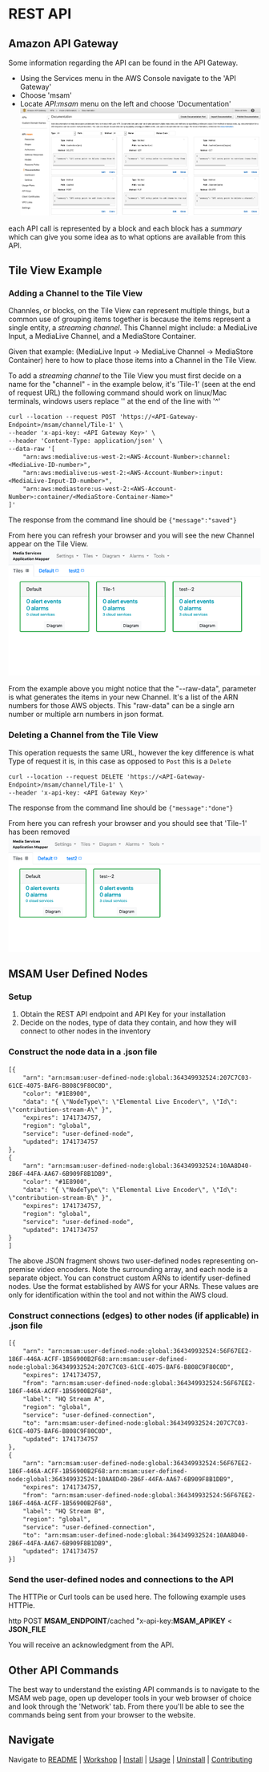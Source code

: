 # REST API

## Amazon API Gateway
Some information regarding the API can be found in the API Gateway. 
* Using the Services menu in the AWS Console navigate to the 'API Gateway' 
* Choose 'msam'
* Locate *API:msam* menu on the left and choose 'Documentation'
![API Key ID](images/api-gateway-documentation.png)

each API call is represented by a block and each block has a _summary_ which can give you some idea as to what options are available from this API.

## Tile View Example

### Adding a Channel to the Tile View
Channles, or blocks, on the Tile View can represent multiple things, but a common use of grouping items together is because the items represent a single entity, a _streaming channel_. This Channel might include: a MediaLive Input, a MediaLive Channel, and a MediaStore Container.

Given that example: (MediaLive Input -> MediaLive Channel -> MediaStore Container) here to how to place those items into a Channel in the Tile View.

To add a _streaming channel_ to the Tile View you must first decide on a name for the "channel" - in the example below, it's 'Tile-1' (seen at the end of request URL)
the following command should work on linux/Mac terminals, windows users replace '\' at the end of the line with '^'
```
curl --location --request POST 'https://<API-Gateway-Endpoint>/msam/channel/Tile-1' \
--header 'x-api-key: <API Gateway Key>' \
--header 'Content-Type: application/json' \
--data-raw '[
	"arn:aws:medialive:us-west-2:<AWS-Account-Number>:channel:<MediaLive-ID-number>",
	"arn:aws:medialive:us-west-2:<AWS-Account-Number>:input:<MediaLive-Input-ID-number>",
	"arn:aws:mediastore:us-west-2:<AWS-Account-Number>:container/<MediaStore-Container-Name>"
]'
```
The response from the command line should be
`{"message":"saved"}`

From here you can refresh your browser and you will see the new Channel appear on the Tile View.
![Tile-1 Added](images/added-tile.png)

From the example above you might notice that the "--raw-data", parameter is what generates the items in your new Channel. It's a list of the ARN numbers for those AWS objects.  This "raw-data" can be a single arn number or multiple arn numbers in json format.

### Deleting a Channel from the Tile View
This operation requests the same URL, however the key difference is what Type of request it is, in this case as opposed to `Post` this is a `Delete`
```
curl --location --request DELETE 'https://<API-Gateway-Endpoint>/msam/channel/Tile-1' \
--header 'x-api-key: <API Gateway Key>'
```
The response from the command line should be
`{"message":"done"}`

From here you can refresh your browser and you should see that 'Tile-1' has been removed
![Tile-1 Added](images/removed-tile.png)

## MSAM User Defined Nodes

### Setup

1. Obtain the REST API endpoint and API Key for your installation
2. Decide on the nodes, type of data they contain, and how they will connect to other nodes in the inventory

### Construct the node data in a .json file

```
[{
    "arn": "arn:msam:user-defined-node:global:364349932524:207C7C03-61CE-4075-BAF6-B808C9F80C0D",
    "color": "#1E8900",
    "data": "{ \"NodeType\": \"Elemental Live Encoder\", \"Id\": \"contribution-stream-A\" }",
    "expires": 1741734757,
    "region": "global",
    "service": "user-defined-node",
    "updated": 1741734757
},
{
    "arn": "arn:msam:user-defined-node:global:364349932524:10AA8D40-2B6F-44FA-AA67-6B909F8B1DB9",
    "color": "#1E8900",
    "data": "{ \"NodeType\": \"Elemental Live Encoder\", \"Id\": \"contribution-stream-B\" }",
    "expires": 1741734757,
    "region": "global",
    "service": "user-defined-node",
    "updated": 1741734757
}
]
```

The above JSON fragment shows two user-defined nodes representing on-premise video encoders. Note the surrounding array, and each node is a separate object. You can construct custom ARNs to identify user-defined nodes. Use the format established by AWS for your ARNs. These values are only for identification within the tool and not within the AWS cloud.

### Construct connections (edges) to other nodes (if applicable) in .json file

```
[{
    "arn": "arn:msam:user-defined-node:global:364349932524:56F67EE2-186F-446A-ACFF-1B56900B2F68:arn:msam:user-defined-node:global:364349932524:207C7C03-61CE-4075-BAF6-B808C9F80C0D",
    "expires": 1741734757,
    "from": "arn:msam:user-defined-node:global:364349932524:56F67EE2-186F-446A-ACFF-1B56900B2F68",
    "label": "HQ Stream A",
    "region": "global",
    "service": "user-defined-connection",
    "to": "arn:msam:user-defined-node:global:364349932524:207C7C03-61CE-4075-BAF6-B808C9F80C0D",
    "updated": 1741734757
},
{
    "arn": "arn:msam:user-defined-node:global:364349932524:56F67EE2-186F-446A-ACFF-1B56900B2F68:arn:msam:user-defined-node:global:364349932524:10AA8D40-2B6F-44FA-AA67-6B909F8B1DB9",
    "expires": 1741734757,
    "from": "arn:msam:user-defined-node:global:364349932524:56F67EE2-186F-446A-ACFF-1B56900B2F68",
    "label": "HQ Stream B",
    "region": "global",
    "service": "user-defined-connection",
    "to": "arn:msam:user-defined-node:global:364349932524:10AA8D40-2B6F-44FA-AA67-6B909F8B1DB9",
    "updated": 1741734757
}]
```

### Send the user-defined nodes and connections to the API

The HTTPie or Curl tools can be used here. The following example uses HTTPie.


http POST **MSAM_ENDPOINT**/cached "x-api-key:**MSAM_APIKEY** < **JSON_FILE**

You will receive an acknowledgment from the API.


## Other API Commands
The best way to understand the existing API commands is to navigate to the MSAM web page, open up developer tools in your web browser of choice and look through the 'Network' tab. From there you'll be able to see the commands being sent from your browser to the website.


## Navigate

Navigate to [README](README.md) | [Workshop](WORKSHOP.md) | [Install](INSTALL.md) | [Usage](USAGE.md) | [Uninstall](UNINSTALL.md) | [Contributing](CONTRIBUTING.md)